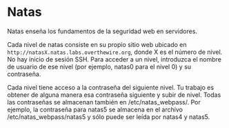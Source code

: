 # Natas

Natas enseña los fundamentos de la seguridad web en servidores.

Cada nivel de natas consiste en su propio sitio web ubicado en `http://natasX.natas.labs.overthewire.org`, donde X es el número de nivel. No hay inicio de sesión SSH. Para acceder a un nivel, introduzca el nombre de usuario de ese nivel (por ejemplo, natas0 para el nivel 0) y su contraseña.

Cada nivel tiene acceso a la contraseña del siguiente nivel. Tu trabajo es obtener de alguna manera esa contraseña siguiente y subir de nivel. Todas las contraseñas se almacenan también en /etc/natas_webpass/. Por ejemplo, la contraseña para natas5 se almacena en el archivo /etc/natas_webpass/natas5 y sólo puede ser leída por natas4 y natas5.
